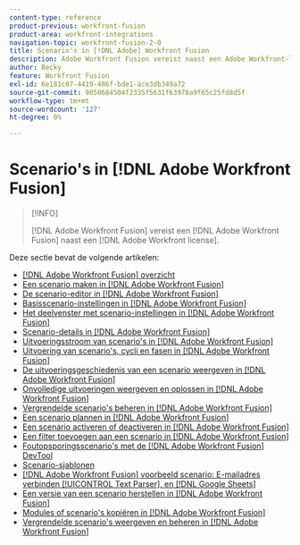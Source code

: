 ```yaml
---
content-type: reference
product-previous: workfront-fusion
product-area: workfront-integrations
navigation-topic: workfront-fusion-2-0
title: Scenario's in [!DNL Adobe] Workfront Fusion
description: Adobe Workfront Fusion vereist naast een Adobe Workfront-licentie een Adobe Workfront Fusion-licentie.
author: Becky
feature: Workfront Fusion
exl-id: 6e181c07-4419-486f-bde1-ace3db349a72
source-git-commit: 9050684504f2335f5631f63978a9f65c25fd8d5f
workflow-type: tm+mt
source-wordcount: '127'
ht-degree: 0%

---
```


# Scenario&#39;s in [!DNL Adobe Workfront Fusion]

>[!INFO]
>
>[!DNL Adobe Workfront Fusion] vereist een [!DNL Adobe Workfront Fusion] naast een [!DNL Adobe Workfront license].

Deze sectie bevat de volgende artikelen:

* [[!DNL Adobe Workfront Fusion] overzicht](../../workfront-fusion/scenarios/scenario-overview.md)
* [Een scenario maken in [!DNL Adobe Workfront Fusion]](../../workfront-fusion/scenarios/create-a-scenario.md)
* [De scenario-editor in [!DNL Adobe Workfront Fusion]](../../workfront-fusion/scenarios/scenario-editor.md)
* [Basisscenario-instellingen in [!DNL Adobe Workfront Fusion]](../../workfront-fusion/scenarios/basic-scenario-settings.md)
* [Het deelvenster met scenario-instellingen in [!DNL Adobe Workfront Fusion]](../../workfront-fusion/scenarios/scenario-settings-panel.md)
* [Scenario-details in [!DNL Adobe Workfront Fusion]](../../workfront-fusion/scenarios/scenario-detail.md)
* [Uitvoeringsstroom van scenario&#39;s in [!DNL Adobe Workfront Fusion]](../../workfront-fusion/scenarios/scenario-execution-flow.md)
* [Uitvoering van scenario&#39;s, cycli en fasen in [!DNL Adobe Workfront Fusion]](../../workfront-fusion/scenarios/scenario-execution-cycles-phases.md)
* [De uitvoeringsgeschiedenis van een scenario weergeven in [!DNL Adobe Workfront Fusion]](../../workfront-fusion/scenarios/view-scenario-execution-history.md)
* [Onvolledige uitvoeringen weergeven en oplossen in [!DNL Adobe Workfront Fusion]](../../workfront-fusion/scenarios/view-and-resolve-incomplete-executions.md)
* [Vergrendelde scenario&#39;s beheren in [!DNL Adobe Workfront Fusion]](../../workfront-fusion/scenarios/view-and-manage-locked-scenarios.md)
* [Een scenario plannen in [!DNL Adobe Workfront Fusion]](../../workfront-fusion/scenarios/schedule-a-scenario.md)
* [Een scenario activeren of deactiveren in [!DNL Adobe Workfront Fusion]](../../workfront-fusion/scenarios/activate-or-inactivate-scenario.md)
* [Een filter toevoegen aan een scenario in [!DNL Adobe Workfront Fusion]](../../workfront-fusion/scenarios/add-a-filter-to-a-scenario.md)
* [Foutopsporingsscenario&#39;s met de [!DNL Adobe Workfront Fusion] DevTool](../../workfront-fusion/scenarios/debug-scenarios-with-dev-tool.md)
* [Scenario-sjablonen](../../workfront-fusion/scenarios/templates/fusion-templates.md)
* [[!DNL Adobe Workfront Fusion] voorbeeld scenario: E-mailadres verbinden [!UICONTROL Text Parser], en [!DNL Google Sheets]](../../workfront-fusion/scenarios/example-connect-email-text-parser-gsheets.md)
* [Een versie van een scenario herstellen in [!DNL Adobe Workfront Fusion]](../../workfront-fusion/scenarios/restore-a-scenario-version.md)
* [Modules of scenario&#39;s kopiëren in [!DNL Adobe Workfront Fusion]](../../workfront-fusion/scenarios/copy-modules-or-scenarios.md)
* [Vergrendelde scenario&#39;s weergeven en beheren in [!DNL Adobe Workfront Fusion]](../../workfront-fusion/scenarios/view-and-manage-locked-scenarios.md)
